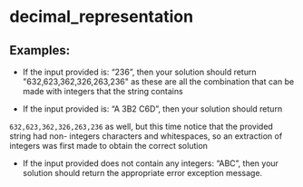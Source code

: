 # decimal_representation

## Examples:

* If the input provided is: “236”, then your solution should return &quot;632,623,362,326,263,236&quot;
as these are all the combination that can be made with integers that the string contains

* If the input provided is: “A 3B2 C6D”, then your solution should return

`632,623,362,326,263,236` as well, but this time notice that the provided string had non-
integers characters and whitespaces, so an extraction of integers was first made to
obtain the correct solution

* If the input provided does not contain any integers: “ABC”, then your solution should
return the appropriate error exception message.
